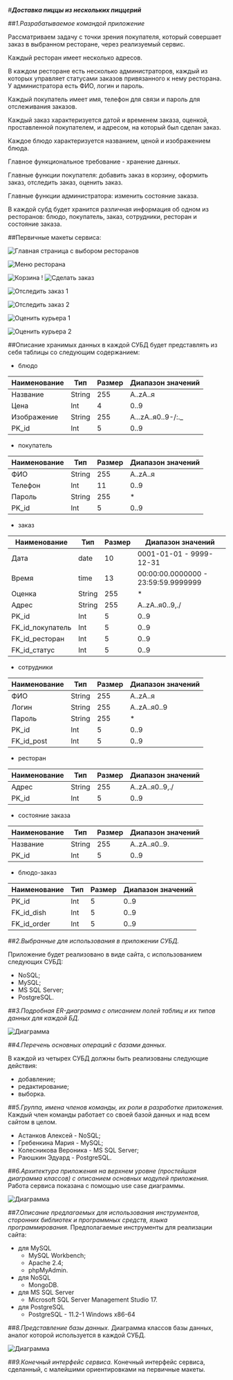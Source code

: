 #_**Доставка пиццы из нескольких пиццерий**_

##_1.Разрабатываемое командой приложение_

Рассматриваем задачу с точки зрения покупателя, который совершает заказ в выбранном ресторане, через реализуемый сервис.

Каждый ресторан имеет несколько адресов.

В каждом ресторане есть несколько администраторов, каждый из которых управляет статусами заказов привязанного к нему ресторана. У администратора есть ФИО, логин и пароль.

Каждый покупатель имеет имя, телефон для связи и пароль для отслеживания заказов.

Каждый заказ характеризуется датой и временем заказа, оценкой, проставленной покупателем, и адресом, на который был сделан заказ.

Каждое блюдо характеризуется названием, ценой и изображением блюда.

Главное функциональное требование - хранение данных.

Главные функции покупателя: добавить заказ в корзину, оформить заказ, отследить заказ, оценить заказ.

Главные функции администратора: изменить состояние заказа.

В каждой субд будет хранится различная информация об одном из ресторанов: блюдо, покупатель, заказ, сотрудники, ресторан и состояние заказа.

##Первичные макеты сервиса:

![Главная страница с выбором ресторанов](https://2.bp.blogspot.com/-fz9beI2GsVw/XI5MOJYT9iI/AAAAAAAABv0/nXckJBnhSScifAsNtsYscDC7JvAotXCjACLcBGAs/s400/%25D0%25B3%25D0%25BB%25D0%25B0%25D0%25B2%25D0%25BD%25D0%25B0%25D1%258F%2B%25D1%2581%25D1%2582%25D1%2580%25D0%25B0%25D0%25BD%25D0%25B8%25D1%2586%25D0%25B0%2B%25D1%2581%2B%25D0%25B2%25D1%258B%25D0%25B1%25D0%25BE%25D1%2580%25D0%25BE%25D0%25BC.jpg)

![Меню ресторана](https://1.bp.blogspot.com/-nV1903SE-MQ/XI5MPcr7jJI/AAAAAAAABwA/TEZmIuGeft8GYOv5bKetn3ZEXh2ipiFIwCLcBGAs/s400/%25D0%25BC%25D0%25B5%25D0%25BD%25D1%258E%2B%25D1%2580%25D0%25B5%25D1%2581%25D1%2582%25D0%25B8%25D0%25BA%25D0%25B0.jpg)

![Корзина](https://2.bp.blogspot.com/-OiKUs2Nvdw8/XI5MPFBXOXI/AAAAAAAABv8/PlsLqwajpV0mKUS1aLQDpOnKZoTUSTEMQCLcBGAs/s400/%25D0%25BA%25D0%25BE%25D1%2580%25D0%25B7%25D0%25B8%25D0%25BD%25D0%25B0.jpg)
!
![Сделать заказ](https://2.bp.blogspot.com/-xthfoJzfFV8/XI5MOAdPgBI/AAAAAAAABvw/0EZEXrjkIIs7KdQyc_fMkwKE61Az6jglQCLcBGAs/s400/%25D0%25B7%25D0%25B0%25D0%25BA%25D0%25B0%25D0%25B7%25D0%25B0%25D1%2582%25D1%258C.jpg)

![Отследить заказ 1](https://4.bp.blogspot.com/-HyBKq6MHkp8/XI5MQMJwwwI/AAAAAAAABwI/Ly0vbMDDYaEYwmz_Em8N_K02nnS_U5BtACLcBGAs/s400/%25D0%25BE%25D1%2582%25D1%2581%25D0%25BB%25D0%25B5%25D0%25B4%25D0%25B8%25D1%2582%25D1%258C.jpg)

![Отследить заказ 2](https://3.bp.blogspot.com/-hhi9NksiNT8/XI5MPLiC7II/AAAAAAAABv4/R1PLQpo6BQE9sllyFYv1K-5-C5xi1EPJwCLcBGAs/s400/%25D0%25B8%25D0%25BD%25D1%2584%25D0%25B0%2B%25D0%25BF%25D1%2580%25D0%25BE%2B%25D0%25B7%25D0%25B0%25D0%25BA%25D0%25B0%25D0%25B7.jpg)

![Оценить курьера 1](https://1.bp.blogspot.com/-RvnzyhudsqQ/XI5MQQubSxI/AAAAAAAABwM/LdZZeOg9XHwrZXPRp6nE_UInA5uS49VBwCLcBGAs/s400/%25D0%25BE%25D1%2586%25D0%25B5%25D0%25BD%25D0%25B8%25D1%2582%25D1%258C%2B%25D0%25BA%25D1%2583%25D1%2580%25D1%258C%25D0%25B5%25D1%2580%25D0%25B0.jpg)

![Оценить курьера 2](https://2.bp.blogspot.com/-oxfvfOWoGc4/XI5MP-9PN5I/AAAAAAAABwE/ABYBhQEHx5QpJ20BFD73poadHAfaf521gCLcBGAs/s400/%25D0%25BE%25D1%2582%25D0%25B7%25D1%258B%25D0%25B2.jpg)

##Описание хранимых данных в каждой СУБД будет представлять из себя таблицы со следующим содержанием:

- блюдо

| Наименование  | Тип           | Размер        | Диапазон значений  |
| ------------- | ------------- | ------------- | ------------------ |
| Название      | String        | 255           | A..zА..я           |
| Цена          | Int           | 4             | 0..9               |
| Изображение   | String        | 255           | A...zА..я0..9-/:._ |
| PK_id         | Int           | 5             | 0..9               |

- покупатель

| Наименование  | Тип           | Размер        | Диапазон значений |
| ------------- | ------------- | ------------- | ----------------- |
| ФИО           | String        | 255           | A..zА..я          |
| Телефон       | Int           | 11            | 0..9              |
| Пароль        | String        | 255           | *                 |
| PK_id         | Int           | 5             | 0..9              |

- заказ

| Наименование     | Тип           | Размер        | Диапазон значений                   |
| -------------    | ------------- | ------------- | ------------------------------------|
| Дата             | date          | 10            | 0001-01-01 - 9999-12-31             |
| Время            | time          | 13            | 00:00:00.0000000 - 23:59:59.9999999 |
| Оценка           | String        | 255           | *                                   |
| Адрес            | String        | 255           | A..zА..я0..9,./                     |
| PK_id            | Int           | 5             | 0..9                                |
| FK_id_покупатель | Int           | 5             | 0..9                                |
| FK_id_ресторан   | Int           | 5             | 0..9                                |
| FK_id_статус     | Int           | 5             | 0..9                                |

- сотрудники

| Наименование   | Тип           | Размер        | Диапазон значений |
| -------------- | ------------- | ------------- | ----------------- |
| ФИО            | String        | 255           | A..zА..я          |
| Логин          | String        | 255           | A..zA..я0..9      |
| Пароль         | String        | 255           | *                 |
| PK_id          | Int           | 5             | 0..9              |
| FK_id_post     | Int           | 5             | 0..9              |

- ресторан

| Наименование   | Тип           | Размер        | Диапазон значений |
| -------------- | ------------- | ------------- | ----------------- |
| Адрес          | String        | 255           | A..zA..я0..9,./   |
| PK_id          | Int           | 5             | 0..9              |

- состояние заказа

| Наименование   | Тип           | Размер        | Диапазон значений |
| -------------- | ------------- | ------------- | ----------------- |
| Название       | String        | 255           | A..zA..я0..9.     |
| PK_id          | Int           | 5             | 0..9              |

- блюдо-заказ

| Наименование   | Тип           | Размер        | Диапазон значений |
| -------------- | ------------- | ------------- | ----------------- |
| PK_id          | Int           | 5             | 0..9              |
| FK_id_dish     | Int           | 5             | 0..9              |
| FK_id_order    | Int           | 5             | 0..9              |


##_2.Выбранные для использования в приложении СУБД._

Приложение будет реализовано в виде сайта, с использованием следующих СУБД: 
- NoSQL;
- MySQL; 
- MS SQL Server; 
- PostgreSQL.

##_3.Подробная ER-диаграмма с описанием полей таблиц и их типов данных для каждой БД._

![Диаграмма](https://pp.userapi.com/c851424/v851424746/132ce6/p2ZzqKGnUOA.jpg)

##_4.Перечень основных операций с базами данных._

В каждой из четырех СУБД должны быть реализованы следующие действия:
- добавление;
- редактирование; 
- выборка.

##_5.Группа, имена членов команды, их роли в разработке приложения._
Каждый член команды работает со своей базой данных и над всем сайтом в целом.

- Астанков Алексей - NoSQL;
- Гребенкина Мария - MySQL;
- Колесникова Вероника - MS SQL Server;
- Раюшкин Эдуард - PostgreSQL.

##_6.Архитектура приложения на верхнем уровне (простейшая диаграмма классов) с описанием основных модулей приложения._
Работа сервиса показана с помощью use case диаграммы.

![Диаграмма](https://pp.userapi.com/c849432/v849432703/1a3096/pQecQ8JehyA.jpg)

##_7.Описание предлагаемых для использования инструментов, сторонних библиотек и программных средств, языка программирования._
Предполагаемые инструменты для реализации сайта:

- для MySQL
    - MySQL Workbench;
    - Apache 2.4;
    - phpMyAdmin.
- для NoSQL 
    - MongoDB.
- для MS SQL Server
    - Microsoft SQL Server Management Studio 17.
- для PostgreSQL
    - PostgreSQL - 11.2-1 Windows x86-64
 
##_8.Представление базы данных._
Диаграмма классов базы данных, аналог которой используется в каждой СУБД.

![Диаграмма](https://pp.userapi.com/c849024/v849024604/1ad4df/UuYoYykF-cg.jpg)

##_9.Конечный интерфейс сервиса._
Конечный интерфейс сервиса, сделанный, с малейшими ориентировками на первичные макеты.

